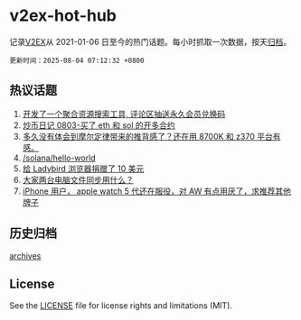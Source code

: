 # v2ex-hot-hub

 记录[V2EX](https://www.v2ex.com/)从 2021-01-06 日至今的热门话题。每小时抓取一次数据，按天[归档](archives)。

`更新时间：2025-08-04 07:12:32 +0800`

## 热议话题

1. [开发了一个聚合资源搜索工具, 评论区抽送永久会员兑换码](https://www.v2ex.com/t/1149556)
1. [炒币日记 0803-买了 eth 和 sol 的开多合约](https://www.v2ex.com/t/1149544)
1. [多久没有体会到摩尔定律带来的推背感了？还在用 8700K 和 z370 平台有感。](https://www.v2ex.com/t/1149573)
1. [/solana/hello-world](https://www.v2ex.com/t/1149587)
1. [给 Ladybird 浏览器捐赠了 10 美元](https://www.v2ex.com/t/1149550)
1. [大家两台电脑文件同步用什么？](https://www.v2ex.com/t/1149599)
1. [iPhone 用户， apple watch 5 代还在服役，对 AW 有点用厌了，求推荐其他牌子](https://www.v2ex.com/t/1149572)

## 历史归档

[archives](archives)

## License

See the [LICENSE](LICENSE) file for license rights and limitations (MIT).
